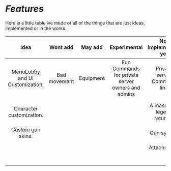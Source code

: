 # *Features*

Here is a little table ive made of all of the things that are just ideas, implemented or in the works.

| Idea                            | Wont add     | May add   | Experimental                                      | Not implemented yet         | WIP                  | Implemented    |
| :--:                            | :------:     | :-----:   | :----------:                                      | :------------------------:  | :-:                  | :---------:    |
| MenuLobby and UI Customization. | Bad movement | Equipment | Fun Commands for private server owners and admins | Private server Command line | UI                   | Match System   |
| Character customization.        |              |           |                                                   | A mascot (a legend returns) | Client / Server Core | Spawning       |
| Custom gun skins.               |              |           |                                                   | Gun system                  |                      | Team Balancing |
|                                 |              |           |                                                   | Attachments                 |                      | Client Camera  |
|                                 |              |           |                                                   |                             |                      | Springs        |
|                                 |              |           |                                                   |                             |                      |                |
